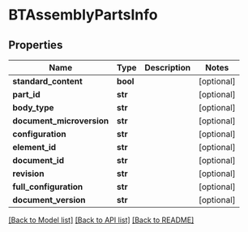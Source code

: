 # BTAssemblyPartsInfo

## Properties
Name | Type | Description | Notes
------------ | ------------- | ------------- | -------------
**standard_content** | **bool** |  | [optional] 
**part_id** | **str** |  | [optional] 
**body_type** | **str** |  | [optional] 
**document_microversion** | **str** |  | [optional] 
**configuration** | **str** |  | [optional] 
**element_id** | **str** |  | [optional] 
**document_id** | **str** |  | [optional] 
**revision** | **str** |  | [optional] 
**full_configuration** | **str** |  | [optional] 
**document_version** | **str** |  | [optional] 

[[Back to Model list]](../README.md#documentation-for-models) [[Back to API list]](../README.md#documentation-for-api-endpoints) [[Back to README]](../README.md)



